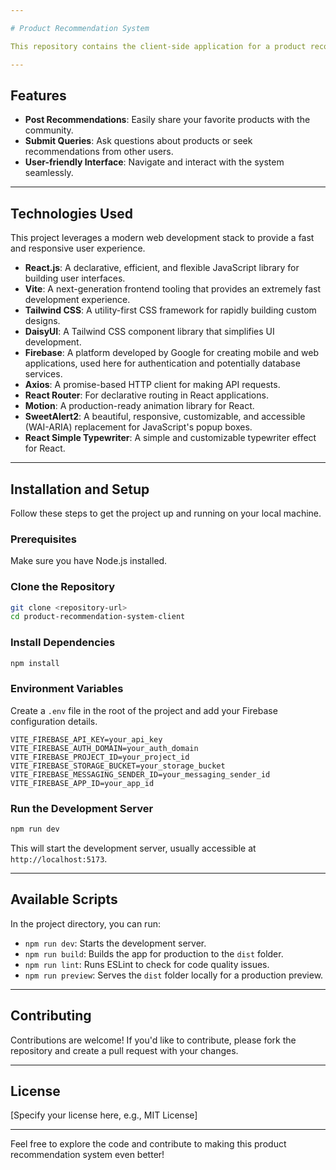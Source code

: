 ```yaml
---

# Product Recommendation System

This repository contains the client-side application for a product recommendation system, allowing users to post product recommendations and submit queries.

---
```


## Features

* **Post Recommendations**: Easily share your favorite products with the community.
* **Submit Queries**: Ask questions about products or seek recommendations from other users.
* **User-friendly Interface**: Navigate and interact with the system seamlessly.

---

## Technologies Used

This project leverages a modern web development stack to provide a fast and responsive user experience.

* **React.js**: A declarative, efficient, and flexible JavaScript library for building user interfaces.
* **Vite**: A next-generation frontend tooling that provides an extremely fast development experience.
* **Tailwind CSS**: A utility-first CSS framework for rapidly building custom designs.
* **DaisyUI**: A Tailwind CSS component library that simplifies UI development.
* **Firebase**: A platform developed by Google for creating mobile and web applications, used here for authentication and potentially database services.
* **Axios**: A promise-based HTTP client for making API requests.
* **React Router**: For declarative routing in React applications.
* **Motion**: A production-ready animation library for React.
* **SweetAlert2**: A beautiful, responsive, customizable, and accessible (WAI-ARIA) replacement for JavaScript's popup boxes.
* **React Simple Typewriter**: A simple and customizable typewriter effect for React.

---

## Installation and Setup

Follow these steps to get the project up and running on your local machine.

### Prerequisites

Make sure you have Node.js installed.

### Clone the Repository

```bash
git clone <repository-url>
cd product-recommendation-system-client
```

### Install Dependencies

```bash
npm install
```

### Environment Variables

Create a `.env` file in the root of the project and add your Firebase configuration details.

```
VITE_FIREBASE_API_KEY=your_api_key
VITE_FIREBASE_AUTH_DOMAIN=your_auth_domain
VITE_FIREBASE_PROJECT_ID=your_project_id
VITE_FIREBASE_STORAGE_BUCKET=your_storage_bucket
VITE_FIREBASE_MESSAGING_SENDER_ID=your_messaging_sender_id
VITE_FIREBASE_APP_ID=your_app_id
```

### Run the Development Server

```bash
npm run dev
```

This will start the development server, usually accessible at `http://localhost:5173`.

---

## Available Scripts

In the project directory, you can run:

* `npm run dev`: Starts the development server.
* `npm run build`: Builds the app for production to the `dist` folder.
* `npm run lint`: Runs ESLint to check for code quality issues.
* `npm run preview`: Serves the `dist` folder locally for a production preview.

---

## Contributing

Contributions are welcome! If you'd like to contribute, please fork the repository and create a pull request with your changes.

---

## License

[Specify your license here, e.g., MIT License]

---

Feel free to explore the code and contribute to making this product recommendation system even better!